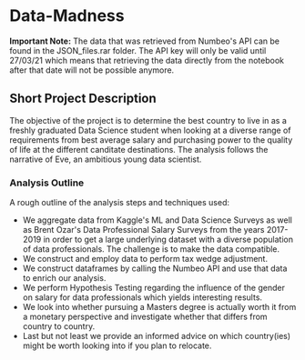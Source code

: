 # Data-Madness

**Important Note:** The data that was retrieved from Numbeo's API can be found in the JSON_files.rar folder. The API key will only be valid until 27/03/21 which means that retrieving the data directly from the notebook after that date will not be possible anymore.

## Short Project Description

The objective of the project is to determine the best country to live in as a freshly graduated Data Science student when looking at a diverse range of requirements from best average salary and purchasing power to the quality of life at the different canditate destinations. The analysis follows the narrative of Eve, an ambitious young data scientist.

### Analysis Outline
A rough outline of the analysis steps and techniques used:

+ We aggregate data from Kaggle's ML and Data Science Surveys as well as Brent Ozar's Data Professional Salary Surveys from the years 2017-2019 in order to get a large underlying dataset with a diverse population of data professionals. The challenge is to make the data compatible.
+ We construct and employ data to perform tax wedge adjustment. 
+ We construct dataframes by calling the Numbeo API and use that data to enrich our analysis.
+ We perform Hypothesis Testing regarding the influence of the gender on salary for data professionals which yields interesting results.
+ We look into whether pursuing a Masters degree is actually worth it from a monetary perspective and investigate whether that differs from country to country.
+ Last but not least we provide an informed advice on which country(ies) might be worth looking into if you plan to relocate.

